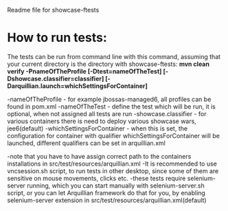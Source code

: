 ﻿Readme file for showcase-ftests

How to run tests:
=================

The tests can be run from command line with this command, assuming that your current directory is the directory with showcase-ftests:
**mvn clean verify -PnameOfTheProfile [-Dtest=nameOfTheTest] [-Dshowcase.classifier=classifier] [-Darquillian.launch=whichSettingsForContainer]**

-nameOfTheProfile - for example jbossas-managed6, all profiles can be found in pom.xml
-nameOfTheTest - define the test which will be run, it is optional, when not assigned all tests are run
-showcase.classifier - for various containers there is need to deploy various showcase wars, jee6(default)
-whichSettingsForContainer - when this is set, the configuration for container with qualifier whichSettingsForContainer will be launched, different qualifiers 
	can be set in arquillian.xml

-note that you have to have assign correct path to the containers installations in src/test/resources/arquillian.xml
-It is recommended to use vncsession.sh script, to run tests in other desktop, since some of them are sensitive on mouse movements, clicks etc.
-these tests require selenium-server running, which you can start manually with selenium-server.sh script, or you can let Arquillian framework
 do that for you, by enabling selenium-server extension in src/test/resources/arquillian.xml(default)

